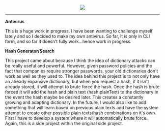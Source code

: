 <p align="center">
<a href="https://github.com/rightrice/xpl0it">
    <img src="https://github-readme-stats.vercel.app/api/pin/?username=rightrice&repo=pythonStuff&theme=aura_dark">
</a> 
    
<hr>

**Antivirus**

This is a huge work in progress. I have been wanting to challenge myself lately and so I decided to make my own antivirus. So far, it is only in CLI form, and so far it doesn't fully work...hence work in progress.

**Hash Generator/Search**

This project came about because I think the idea of dictionary attacks can be really useful and powerful. However, given password policies and the fact that companies require stronger passwords, your old dictionaries don't work as well as they used to. The idea behind this project is to not only have an already expansive dictionary, but when you request a hash, if it isn't already stored, it will attempt to brute force the hash. Once the hash is brute forced it will add the hash and plain text (hash:plainText) to the dictionary in the event the hash maybe be desired later. This creates a constantly growing and adapting dictionary. In the future, I would also like to add something that will learn based on previous plain texts and have the system attempt to create other possible plain texts/hash combinations on it's own. First I have to develop a system where it will automatically brute force. Again, this is a side project within the original side project.
